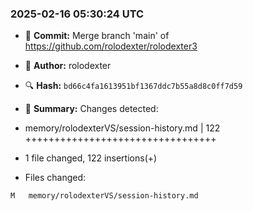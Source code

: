 ### 2025-02-16 05:30:24 UTC
- 🔄 **Commit:** Merge branch 'main' of https://github.com/rolodexter/rolodexter3
- 👤 **Author:** rolodexter
- 🔍 **Hash:** `bd66c4fa1613951bf1367ddc7b55a8d8c0ff7d59`
- 📝 **Summary:**
Changes detected:
- memory/rolodexterVS/session-history.md | 122 +++++++++++++++++++++++++++++++++
- 1 file changed, 122 insertions(+)

- Files changed:
```
M	memory/rolodexterVS/session-history.md
```

